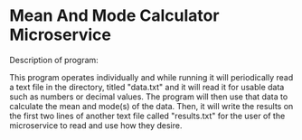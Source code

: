 # Mean And Mode Calculator Microservice

Description of program:

This program operates individually and while running it will periodically read a text file in the directory, 
titled "data.txt" and it will read it for usable data such as numbers or decimal values. The program will then 
use that data to calculate the mean and mode(s) of the data. Then, it will write the results on the first two 
lines of another text file called "results.txt" for the user of the microservice to read and use how they desire.

